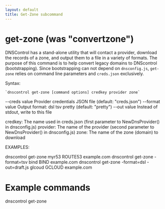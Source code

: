 ```yaml
---
layout: default
title: Get-Zone subcommand
---
```


# get-zone (was "convertzone")

DNSControl has a stand-alone utility that will contact a provider,
download the records of a zone, and output them to a file in a variety
of formats.  The purpose of this command is to help convert legacy
domains to DNScontrol (bootstrapping).  Since bootstrapping can not
depend on `dnsconfig.js`, `get-zone` relies on command line parameters
and `creds.json` exclusively.

Syntax:

    `dnscontrol get-zone [command options] credkey provider zone`


   --creds value   Provider credentials JSON file (default: "creds.json")
   --format value  Output format: dsl tsv pretty (default: "pretty")
   --out value     Instead of stdout, write to this file

   credkey:  The name used in creds.json (first parameter to NewDnsProvider() in dnsconfig.js)
   provider: The name of the provider (second parameter to NewDnsProvider() in dnsconfig.js)
   zone:     The name of the zone (domain) to download

EXAMPLES:

   dnscontrol get-zone myr53 ROUTE53 example.com
   dnscontrol get-zone -format=tsv bind BIND example.com
   dnscontrol get-zone -format=dsl -out=draft.js glcoud GCLOUD example.com


# Example commands

dnscontrol get-zone
